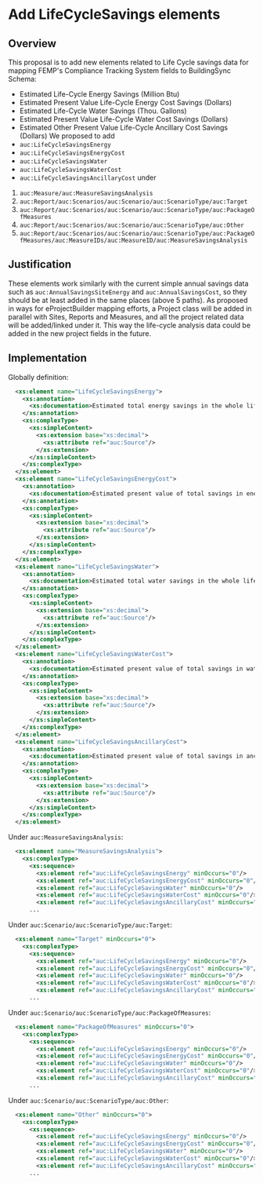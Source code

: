 # Add LifeCycleSavings elements

## Overview

This proposal is to add new elements related to Life Cycle savings data for mapping FEMP's Compliance Tracking System fields to BuildingSync Schema: 
* Estimated Life-Cycle Energy Savings (Million Btu)
* Estimated Present Value Life-Cycle Energy Cost Savings (Dollars)
* Estimated Life-Cycle Water Savings (Thou. Gallons)
* Estimated Present Value Life-Cycle Water Cost Savings (Dollars)
* Estimated Other Present Value Life-Cycle Ancillary Cost Savings (Dollars)
We proposed to add
* `auc:LifeCycleSavingsEnergy`
* `auc:LifeCycleSavingsEnergyCost`
* `auc:LifeCycleSavingsWater`
* `auc:LifeCycleSavingsWaterCost`
* `auc:LifeCycleSavingsAncillaryCost`
under 
1. `auc:Measure/auc:MeasureSavingsAnalysis`
2. `auc:Report/auc:Scenarios/auc:Scenario/auc:ScenarioType/auc:Target`
3. `auc:Report/auc:Scenarios/auc:Scenario/auc:ScenarioType/auc:PackageOfMeasures`
4. `auc:Report/auc:Scenarios/auc:Scenario/auc:ScenarioType/auc:Other`
5. `auc:Report/auc:Scenarios/auc:Scenario/auc:ScenarioType/auc:PackageOfMeasures/auc:MeasureIDs/auc:MeasureID/auc:MeasureSavingsAnalysis`

## Justification

These elements work similarly with the current simple annual savings data such as `auc:AnnualSavingsSiteEnergy` and `auc:AnnualSavingsCost`, so they should be at least added in the same places (above 5 paths). 
As proposed in ways for eProjectBuilder mapping efforts, a Project class will be added in parallel with Sites, Reports and Measures, and all the project related data will be added/linked under it. This way the life-cycle analysis data could be added in the new project fields in the future. 

## Implementation
Globally definition:
```xml
  <xs:element name="LifeCycleSavingsEnergy">
    <xs:annotation>
      <xs:documentation>Estimated total energy savings in the whole life cycle (MMBtu)</xs:documentation>
    </xs:annotation>
    <xs:complexType>
      <xs:simpleContent>
        <xs:extension base="xs:decimal">
          <xs:attribute ref="auc:Source"/>
        </xs:extension>
      </xs:simpleContent>
    </xs:complexType>
  </xs:element>
  <xs:element name="LifeCycleSavingsEnergyCost">
    <xs:annotation>
      <xs:documentation>Estimated present value of total savings in energy costs in the whole life cycle ($)</xs:documentation>
    </xs:annotation>
    <xs:complexType>
      <xs:simpleContent>
        <xs:extension base="xs:decimal">
          <xs:attribute ref="auc:Source"/>
        </xs:extension>
      </xs:simpleContent>
    </xs:complexType>
  </xs:element>
  <xs:element name="LifeCycleSavingsWater">
    <xs:annotation>
      <xs:documentation>Estimated total water savings in the whole life cycle (gal)</xs:documentation>
    </xs:annotation>
    <xs:complexType>
      <xs:simpleContent>
        <xs:extension base="xs:decimal">
          <xs:attribute ref="auc:Source"/>
        </xs:extension>
      </xs:simpleContent>
    </xs:complexType>
  </xs:element>
  <xs:element name="LifeCycleSavingsWaterCost">
    <xs:annotation>
      <xs:documentation>Estimated present value of total savings in water costs in the whole life cycle ($)</xs:documentation>
    </xs:annotation>
    <xs:complexType>
      <xs:simpleContent>
        <xs:extension base="xs:decimal">
          <xs:attribute ref="auc:Source"/>
        </xs:extension>
      </xs:simpleContent>
    </xs:complexType>
  </xs:element>
  <xs:element name="LifeCycleSavingsAncillaryCost">
    <xs:annotation>
      <xs:documentation>Estimated present value of total savings in ancillary/other costs in the whole life cycle ($)</xs:documentation>
    </xs:annotation>
    <xs:complexType>
      <xs:simpleContent>
        <xs:extension base="xs:decimal">
          <xs:attribute ref="auc:Source"/>
        </xs:extension>
      </xs:simpleContent>
    </xs:complexType>
  </xs:element>
```
Under `auc:MeasureSavingsAnalysis`:
```xml
  <xs:element name="MeasureSavingsAnalysis">
    <xs:complexType>
      <xs:sequence>
        <xs:element ref="auc:LifeCycleSavingsEnergy" minOccurs="0"/>
        <xs:element ref="auc:LifeCycleSavingsEnergyCost" minOccurs="0"/>
        <xs:element ref="auc:LifeCycleSavingsWater" minOccurs="0"/>
        <xs:element ref="auc:LifeCycleSavingsWaterCost" minOccurs="0"/>
        <xs:element ref="auc:LifeCycleSavingsAncillaryCost" minOccurs="0"/>
      ...
```
Under `auc:Scenario/auc:ScenarioType/auc:Target`:
```xml
  <xs:element name="Target" minOccurs="0">
    <xs:complexType>
      <xs:sequence>
        <xs:element ref="auc:LifeCycleSavingsEnergy" minOccurs="0"/>
        <xs:element ref="auc:LifeCycleSavingsEnergyCost" minOccurs="0"/>
        <xs:element ref="auc:LifeCycleSavingsWater" minOccurs="0"/>
        <xs:element ref="auc:LifeCycleSavingsWaterCost" minOccurs="0"/>
        <xs:element ref="auc:LifeCycleSavingsAncillaryCost" minOccurs="0"/>
      ...
```
Under `auc:Scenario/auc:ScenarioType/auc:PackageOfMeasures`:
```xml
  <xs:element name="PackageOfMeasures" minOccurs="0">
    <xs:complexType>
      <xs:sequence>
        <xs:element ref="auc:LifeCycleSavingsEnergy" minOccurs="0"/>
        <xs:element ref="auc:LifeCycleSavingsEnergyCost" minOccurs="0"/>
        <xs:element ref="auc:LifeCycleSavingsWater" minOccurs="0"/>
        <xs:element ref="auc:LifeCycleSavingsWaterCost" minOccurs="0"/>
        <xs:element ref="auc:LifeCycleSavingsAncillaryCost" minOccurs="0"/>
      ...
```
Under `auc:Scenario/auc:ScenarioType/auc:Other`:
```xml
  <xs:element name="Other" minOccurs="0">
    <xs:complexType>
      <xs:sequence>
        <xs:element ref="auc:LifeCycleSavingsEnergy" minOccurs="0"/>
        <xs:element ref="auc:LifeCycleSavingsEnergyCost" minOccurs="0"/>
        <xs:element ref="auc:LifeCycleSavingsWater" minOccurs="0"/>
        <xs:element ref="auc:LifeCycleSavingsWaterCost" minOccurs="0"/>
        <xs:element ref="auc:LifeCycleSavingsAncillaryCost" minOccurs="0"/>
      ...
```
